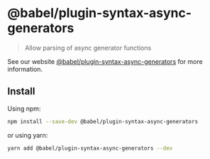 # @babel/plugin-syntax-async-generators

> Allow parsing of async generator functions

See our website [@babel/plugin-syntax-async-generators](https://babeljs.io/docs/en/next/babel-plugin-syntax-async-generators.html) for more information.

## Install

Using npm:

```sh
npm install --save-dev @babel/plugin-syntax-async-generators
```

or using yarn:

```sh
yarn add @babel/plugin-syntax-async-generators --dev
```

